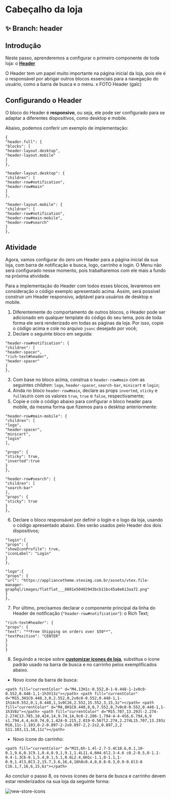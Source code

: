 # Cabeçalho da loja

## :sparkles: **Branch:** header

## Introdução

Neste passo, aprenderemos a configurar o primeiro componente de toda loja: o [**Header**](https://vtex.io/docs/components/all/vtex.store-header/)

O Header tem um papel muito importante na página inicial da loja, pois ele é o responsável por abrigar outros blocos essenciais para a navegação do usuário, como a barra de busca e o menu. 
x
FOTO Header (galc)

## Configurando o Header

O bloco do Header é **responsivo**, ou seja, ele pode ser configurado para se adaptar a diferentes dispositivos, como desktop e mobile. 

Abaixo, podemos conferir um exemplo de implementação:

```
{
"header.full": {
"blocks": [
"header-layout.desktop",
"header-layout.mobile"
]
},

"header-layout.desktop": {
"children": [
"header-row#notification",
"header-row#main"
]
},

"header-layout.mobile": {
"children": [
"header-row#notification",
"header-row#main-mobile",
"header-row#search"
]
},

```

## Atividade

Agora, vamos configurar do zero um Header para a página inicial da sua loja, com barra de notificação e busca, logo, carrinho e login. O Menu não será configurado nesse momento, pois trabalharemos com ele mais a fundo na próxima atividade. 

Para a implementação do Header com todos esses blocos, levaremos em consideração o código exemplo apresentado acima. Assim, será possível construir um Header responsivo, adptável para usuários de desktop e mobile. 

1. Diferentemente do comportamento de outros blocos, o Header pode ser adicionado em qualquer template do código do seu tema, pois de toda forma ele será renderizado em todas as páginas da loja. Por isso, copie o código acima e cole no arquivo `jsonc` desejado por você; 
2. Declare o seguinte bloco em seguida:

```
"header-row#notification": {
"children": [
"header-spacer",
"rich-text#header",
"header-spacer"
]
},
```
3. Com base no bloco acima, construa o `header-row#main` com as seguintes *children*: `logo`, `header-spacer`, `search-bar`, `minicart` e `login`;
4. Ainda no bloco `header-row#main`, declare as props `inverted`, `sticky` e `fullWidth` com os valores `true`, `true` e `false`, respectivamente;
5. Copie e cole o código abaixo para configurar o bloco header para mobile, da mesma forma que fizemos para o desktop anteriormente:

```
"header-row#main-mobile": {
"children": [
"logo",
"header-spacer",
"minicart",
"login"
],

"props": {
"sticky": true,
"inverted":true
}
},

"header-row#search": {
"children": [
"search-bar"
],
"props": {
"sticky": true
}
},

```

6.  Declare o bloco responsável por definir o login e o logo da loja, usando o código apresentado abaixo. Eles serão usados pelo Header dos dois dispositivos;

```
"login":{
"props": {
"showIconProfile": true,
"iconLabel": "Login"
}
},

"logo":{
"props": {
"url": "https://appliancetheme.vteximg.com.br/assets/vtex.file-manager-graphql/images/flatflat___6081e50402943bcb11bc45a8e613aa72.png"
}
},
```

7.  Por último, precisamos declarar o componente principal da linha do Header de notificação (`"header-row#notification"`): o Rich Text;

```
"rich-text#header": {
"props": {
"text": "**Free Shipping on orders over $50**",
"textPosition": "CENTER"
}
}
}
```

8. Seguindo a recipe sobre [**customizar ícones de loja**](https://vtex.io/docs/recipes/style/customizing-your-stores-icons), substitua o ícone padrão usado na barra de busca e no carrinho pelos exemplificados abaixo.

- Novo ícone da barra de busca:

 ```
 <path fill="currentColor" d="M4,13H1c-0.552,0-1-0.448-1-1v0c0-0.552,0.448-1,1-1h3V13z"></path> <path fill="currentColor" d="M15,3H1C0.448,3,0,2.552,0,2v0c0-0.552,0.448-1,1-1h14c0.552,0,1,0.448,1,1v0C16,2.552,15.552,3,15,3z"></path> <path fill="currentColor" d="M4,8H1C0.448,8,0,7.552,0,7v0c0-0.552,0.448-1,1-1h3V8z"></path> <path fill="currentColor" d="M15.707,13.293l-2.274-2.274C13.785,10.424,14,9.74,14,9c0-2.206-1.794-4-4-4S6,6.794,6,9 s1.794,4,4,4c0.74,0,1.424-0.215,2.019-0.567l2.274,2.274L15.707,13.293z M10,11c-1.103,0-2-0.897-2-2s0.897-2,2-2s2,0.897,2,2 S11.103,11,10,11z"></path>
 ```

- Novo ícone do carrinho: 

```
<path fill="currentColor" d="M15,6h-1.4l-2.7-5.4C10.6,0.1,10-0.1,9.6,0.1C9.1,0.4,8.9,1,9.1,1.4L11.4,6H4.6l2.3-4.6 c0.2-0.5,0-1.1-0.4-1.3C6-0.1,5.4,0.1,5.1,0.6L2.4,6H1c-1.1,0-1.1,1-0.9,1.4l3,8C3.2,15.7,3.6,16,4,16h8c0.4,0,0.8-0.3,0.9-0.6l3-8 C16.1,7,16,6,15,6z"></path>
```

Ao concluir o passo 8, os novos ícones de barra de busca e carrinho devem estar renderizados na sua loja da seguinte forma:

![new-store-icons](https://user-images.githubusercontent.com/52087100/69972450-652f3f80-1500-11ea-93b0-c9a652622840.png)

